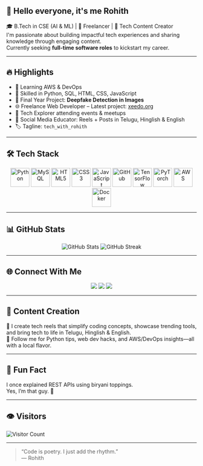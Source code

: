 ## 👋 Hello everyone, it's me Rohith

🎓 B.Tech in CSE (AI & ML) | 💼 Freelancer | 📸 Tech Content Creator  
I'm passionate about building impactful tech experiences and sharing knowledge through engaging content.  
Currently seeking **full-time software roles** to kickstart my career.

---

## 🔥 Highlights

- 🧠 Learning AWS & DevOps  
- 🐍 Skilled in Python, SQL, HTML, CSS, JavaScript  
- 🧪 Final Year Project: **Deepfake Detection in Images**  
- 🌐 Freelance Web Developer – Latest project: [xeedo.org](https://xeedo.org)  
- 🎤 Tech Explorer attending events & meetups  
- 📱 Social Media Educator: Reels + Posts in Telugu, Hinglish & English  
- 🏷️ Tagline: `tech_with_rohith`

---

## 🛠️ Tech Stack

<p align="center">
  <img src="https://cdn.jsdelivr.net/gh/devicons/devicon/icons/python/python-original.svg" width="50" title="Python" />
  <img src="https://cdn.jsdelivr.net/gh/devicons/devicon/icons/mysql/mysql-original.svg" width="50" title="MySQL" />
  <img src="https://cdn.jsdelivr.net/gh/devicons/devicon/icons/html5/html5-original.svg" width="50" title="HTML5" />
  <img src="https://cdn.jsdelivr.net/gh/devicons/devicon/icons/css3/css3-original.svg" width="50" title="CSS3" />
  <img src="https://cdn.jsdelivr.net/gh/devicons/devicon/icons/javascript/javascript-original.svg" width="50" title="JavaScript" />
  <img src="https://cdn.jsdelivr.net/gh/devicons/devicon/icons/github/github-original.svg" width="50" title="GitHub" />
  <img src="https://cdn.jsdelivr.net/gh/devicons/devicon/icons/tensorflow/tensorflow-original.svg" width="50" title="TensorFlow" />
  <img src="https://cdn.jsdelivr.net/gh/devicons/devicon/icons/pytorch/pytorch-original.svg" width="50" title="PyTorch" />
  <img src="https://cdn.jsdelivr.net/gh/devicons/devicon/icons/amazonwebservices/amazonwebservices-original.svg" width="50" title="AWS" />
  <img src="https://cdn.jsdelivr.net/gh/devicons/devicon/icons/docker/docker-original.svg" width="50" title="Docker" />
</p>

---

## 📊 GitHub Stats

<p align="center">
  <img src="https://github-readme-stats.vercel.app/api?username=rohithdevhub&show_icons=true&theme=radical" alt="GitHub Stats" />
  <img src="https://github-readme-streak-stats.herokuapp.com/?user=rohithdevhub&theme=radical" alt="GitHub Streak" />
</p>

---

## 🌐 Connect With Me

<p align="center">
  <a href="mailto:rohithjabbireddy@gmail.com"><img src="https://img.shields.io/badge/Email-D14836?style=for-the-badge&logo=gmail&logoColor=white"/></a>
  <a href="https://linkedin.com/in/rohith_jabbireddy"><img src="https://img.shields.io/badge/LinkedIn-%230A66C2.svg?style=for-the-badge&logo=LinkedIn&logoColor=white"/></a>
  <a href="https://instagram.com/tech_with_rohith"><img src="https://img.shields.io/badge/Instagram-%23E4405F.svg?style=for-the-badge&logo=Instagram&logoColor=white"/></a>
</p>

---

## 🎥 Content Creation

📱 I create tech reels that simplify coding concepts, showcase trending tools, and bring tech to life in Telugu, Hinglish & English.  
🎯 Follow me for Python tips, web dev hacks, and AWS/DevOps insights—all with a local flavor.

---

## 🎉 Fun Fact

I once explained REST APIs using biryani toppings.  
Yes, I’m that guy. 🍛

---

## 👁️ Visitors

![Visitor Count](https://komarev.com/ghpvc/?username=rohithdevhub&style=for-the-badge)

---

> “Code is poetry. I just add the rhythm.”  
> — Rohith
